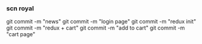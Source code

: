 ### scn royal

git commit -m "news"
git commit -m "login page"
git commit -m "redux init"
git commit -m "redux + cart"
git commit -m "add to cart"
git commit -m "cart page" 
